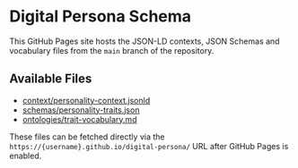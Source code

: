 # Digital Persona Schema

This GitHub Pages site hosts the JSON-LD contexts, JSON Schemas and vocabulary files from the `main` branch of the repository.

## Available Files

- [context/personality-context.jsonld](../schema/context/personality-context.jsonld)
- [schemas/personality-traits.json](../schema/schemas/personality-traits.json)
- [ontologies/trait-vocabulary.md](../schema/ontologies/trait-vocabulary.md)

These files can be fetched directly via the `https://{username}.github.io/digital-persona/` URL after GitHub Pages is enabled.
